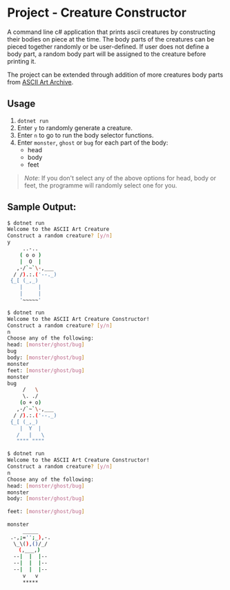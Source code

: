 # Project - Creature Constructor

A command line c# application that prints ascii creatures by constructing their bodies on piece at the time. The body parts of the creatures can be pieced together randomly or be user-defined. If user does not define a body part, a random body part will be assigned to the creature before printing it.

The project can be extended through addition of more creatures body parts from [ASCII Art Archive](https://www.asciiart.eu/animals).

## Usage

1. `dotnet run`
2. Enter `y` to randomly generate a creature.
3. Enter `n` to go to run the body selector functions.
4. Enter `monster`, `ghost` or `bug` for each part of the body:
   - head
   - body
   - feet

> *Note*: If you don't select any of the above options for head, body or feet, the programme will randomly select one for you.

## Sample Output:
           
```bash
$ dotnet run                                       
Welcome to the ASCII Art Creature                  
Construct a random creature? [y/n]                 
y                                                  
     ..-..                                         
    ( o o )                                        
    |  O  |                                        
   ,-/`~`\-,___                                    
  / /).:.('--._)                                   
 {_[ (_,_)                                         
    |     |                                        
    |     |                                        
    '~~~~~'                                        
```

```bash
$ dotnet run                                       
Welcome to the ASCII Art Creature Constructor!     
Construct a random creature? [y/n]                 
n                                                  
Choose any of the following:                       
head: [monster/ghost/bug]                          
bug                                                
body: [monster/ghost/bug]                          
monster                                            
feet: [monster/ghost/bug]                          
monster                                            
bug                                                
     /   \                                         
     \. ./                                         
    (o + o)                                        
   ,-/`~`\-,___                                    
  / /).:.('--._)                                   
 {_[ (_,_)                                         
    |  Y  |                                        
   /   |   \                                       
   """" """"                                       
```

```bash
$ dotnet run                                       
Welcome to the ASCII Art Creature Constructor!     
Construct a random creature? [y/n]                 
n                                                  
Choose any of the following:                       
head: [monster/ghost/bug]                          
monster                                            
body: [monster/ghost/bug]                          
                                                   
feet: [monster/ghost/bug]                          
                                                   
monster                                            
     _____                                         
 .-,;='';_),-.                                     
  \_\(),()/_/                                      
　  (,___,)                                        
  --|  |  |--                                      
  --|  |  |--                                      
  --|  |  |--                                      
     v   v                                         
     *****  
```